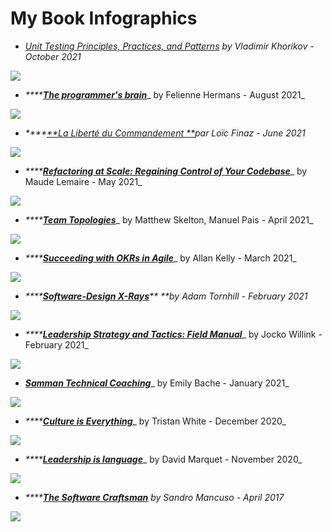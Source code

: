 # My Book Infographics

* __[_Unit Testing Principles, Practices, and Patterns_](https://www.manning.com/books/unit-testing)_ by Vladimir Khorikov - October 2021_

![](<../.gitbook/assets/Unit Testing Principles, Practices, and Patterns.png>)

* _****_[_**The programmer's brain**_](https://yoan-thirion.gitbook.io/knowledge-base/xtrem-reading/resources/book-notes/the-programmers-brain)_ by Felienne Hermans - August 2021_

![](<../.gitbook/assets/Programmers brain (1).png>)

* _****_[_**La Liberté du Commandement **_](https://livre.fnac.com/a14046398/Loic-Finaz-La-liberte-du-commandement)_par Loïc Finaz - June 2021_

![](<../.gitbook/assets/La liberté du commandement (1).png>)

* _****_[_**Refactoring at Scale: Regaining Control of Your Codebase**_](https://www.goodreads.com/book/show/53483751-refactoring-at-scale)_ by Maude Lemaire - May 2021_

![](<../.gitbook/assets/Refactoring at scale (1).jpg>)

* _****_[_**Team Topologies**_](https://www.goodreads.com/book/show/44135420-team-topologies)_ by Matthew Skelton, Manuel Pais - April 2021_

![](<../.gitbook/assets/Team Topologies (1).png>)

* _****_[_**Succeeding with OKRs in Agile**_](https://www.goodreads.com/book/show/57019672-succeeding-with-okrs-in-agile?ac=1\&from\_search=true\&qid=HgSf8HvSoN\&rank=1)_ by Allan Kelly - March 2021_

![](<../.gitbook/assets/succeeding with okrs in agile (3).png>)

* _****_[_**Software-Design X-Rays**_](https://www.goodreads.com/book/show/36517037-software-design-x-rays?ac=1\&from\_search=true\&qid=X1QZx8XCCs\&rank=1)_** **by Adam Tornhill - February 2021_

![](<../.gitbook/assets/Software-Design X-Rays (2).png>)

* _****_[_**Leadership Strategy and Tactics: Field Manual**_](https://www.goodreads.com/book/show/51136198-leadership-strategy-and-tactics?ac=1\&from\_search=true\&qid=ExRdMvfk8X\&rank=1)_ by Jocko Willink - February 2021_

![](<../.gitbook/assets/leadership strategy.jpg>)

* [_**Samman Technical Coaching**_](https://www.goodreads.com/book/show/56659570-technical-agile-coaching-with-the-samman-method?ac=1\&from\_search=true\&qid=Vsc4qfo3k7\&rank=1)_ by Emily Bache - January 2021_

![](<../.gitbook/assets/Samman Technical Coaching.png>)

* _****_[_**Culture is Everything**_](https://www.goodreads.com/book/show/35080568-culture-is-everything?ac=1\&from\_search=true\&qid=G7bsQEDUsD\&rank=1)_ by Tristan White - December 2020_

![](<../.gitbook/assets/Culture is everything (1).jpg>)

* _****_[_**Leadership is language**_](https://www.goodreads.com/book/show/42774083-leadership-is-language)_ by David Marquet - November 2020_

![](<../.gitbook/assets/Leadership is language.jpg>)

* _****_[_**The Software Craftsman**_](https://www.goodreads.com/book/show/23215733-the-software-craftsman) _by Sandro Mancuso_ _-_ _April 2017_

![](<../.gitbook/assets/The Software craftsman.png>)
